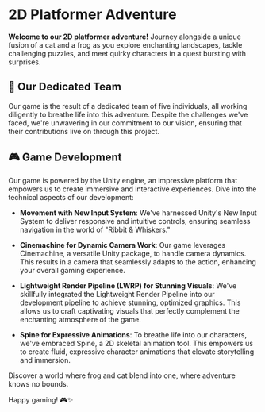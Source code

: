 # 2D Platformer Adventure

**Welcome to our 2D platformer adventure!** Journey alongside a unique fusion of a cat and a frog as you explore enchanting landscapes, tackle challenging puzzles, and meet quirky characters in a quest bursting with surprises.

## 🌟 Our Dedicated Team

Our game is the result of a dedicated team of five individuals, all working diligently to breathe life into this adventure. Despite the challenges we've faced, we're unwavering in our commitment to our vision, ensuring that their contributions live on through this project.

## 🎮 Game Development

Our game is powered by the Unity engine, an impressive platform that empowers us to create immersive and interactive experiences. Dive into the technical aspects of our development:

- **Movement with New Input System**: We've harnessed Unity's New Input System to deliver responsive and intuitive controls, ensuring seamless navigation in the world of "Ribbit & Whiskers."

- **Cinemachine for Dynamic Camera Work**: Our game leverages Cinemachine, a versatile Unity package, to handle camera dynamics. This results in a camera that seamlessly adapts to the action, enhancing your overall gaming experience.

- **Lightweight Render Pipeline (LWRP) for Stunning Visuals**: We've skillfully integrated the Lightweight Render Pipeline into our development pipeline to achieve stunning, optimized graphics. This allows us to craft captivating visuals that perfectly complement the enchanting atmosphere of the game.

- **Spine for Expressive Animations**: To breathe life into our characters, we've embraced Spine, a 2D skeletal animation tool. This empowers us to create fluid, expressive character animations that elevate storytelling and immersion.

Discover a world where frog and cat blend into one, where adventure knows no bounds.

Happy gaming! 🎮✨
